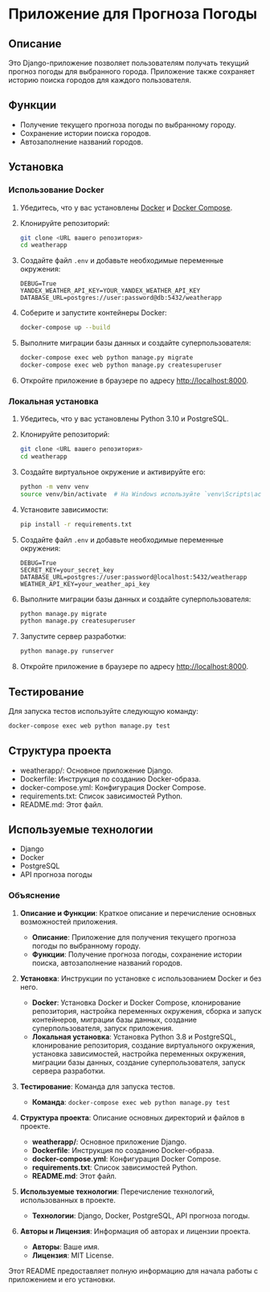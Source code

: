 # Приложение для Прогноза Погоды

## Описание

Это Django-приложение позволяет пользователям получать текущий прогноз погоды для выбранного города. Приложение также сохраняет историю поиска городов для каждого пользователя.

## Функции

- Получение текущего прогноза погоды по выбранному городу.
- Сохранение истории поиска городов.
- Автозаполнение названий городов.

## Установка

### Использование Docker

1. Убедитесь, что у вас установлены [Docker](https://docs.docker.com/get-docker/) и [Docker Compose](https://docs.docker.com/compose/install/).

2. Клонируйте репозиторий:
    ```sh
    git clone <URL вашего репозитория>
    cd weatherapp
    ```

3. Создайте файл `.env` и добавьте необходимые переменные окружения:
    ```env
    DEBUG=True
    YANDEX_WEATHER_API_KEY=YOUR_YANDEX_WEATHER_API_KEY
    DATABASE_URL=postgres://user:password@db:5432/weatherapp
    ```

4. Соберите и запустите контейнеры Docker:
    ```sh
    docker-compose up --build
    ```

5. Выполните миграции базы данных и создайте суперпользователя:
    ```sh
    docker-compose exec web python manage.py migrate
    docker-compose exec web python manage.py createsuperuser
    ```

6. Откройте приложение в браузере по адресу [http://localhost:8000](http://localhost:8000).

### Локальная установка

1. Убедитесь, что у вас установлены Python 3.10 и PostgreSQL.

2. Клонируйте репозиторий:
    ```sh
    git clone <URL вашего репозитория>
    cd weatherapp
    ```

3. Создайте виртуальное окружение и активируйте его:
    ```sh
    python -m venv venv
    source venv/bin/activate  # На Windows используйте `venv\Scripts\activate`
    ```

4. Установите зависимости:
    ```sh
    pip install -r requirements.txt
    ```

5. Создайте файл `.env` и добавьте необходимые переменные окружения:
    ```env
    DEBUG=True
    SECRET_KEY=your_secret_key
    DATABASE_URL=postgres://user:password@localhost:5432/weatherapp
    WEATHER_API_KEY=your_weather_api_key
    ```

6. Выполните миграции базы данных и создайте суперпользователя:
    ```sh
    python manage.py migrate
    python manage.py createsuperuser
    ```

7. Запустите сервер разработки:
    ```sh
    python manage.py runserver
    ```

8. Откройте приложение в браузере по адресу [http://localhost:8000](http://localhost:8000).

## Тестирование

Для запуска тестов используйте следующую команду:

```sh
docker-compose exec web python manage.py test
```
## Структура проекта
* weatherapp/: Основное приложение Django.
* Dockerfile: Инструкция по созданию Docker-образа.
* docker-compose.yml: Конфигурация Docker Compose.
* requirements.txt: Список зависимостей Python.
* README.md: Этот файл.
## Используемые технологии
* Django
* Docker
* PostgreSQL
* API прогноза погоды


### Объяснение

1. **Описание и Функции**: Краткое описание и перечисление основных возможностей приложения.
    - **Описание**: Приложение для получения текущего прогноза погоды по выбранному городу.
    - **Функции**: Получение прогноза погоды, сохранение истории поиска, автозаполнение названий городов.

2. **Установка**: Инструкции по установке с использованием Docker и без него.
    - **Docker**: Установка Docker и Docker Compose, клонирование репозитория, настройка переменных окружения, сборка и запуск контейнеров, миграции базы данных, создание суперпользователя, запуск приложения.
    - **Локальная установка**: Установка Python 3.8 и PostgreSQL, клонирование репозитория, создание виртуального окружения, установка зависимостей, настройка переменных окружения, миграции базы данных, создание суперпользователя, запуск сервера разработки.

3. **Тестирование**: Команда для запуска тестов.
    - **Команда**: `docker-compose exec web python manage.py test`

4. **Структура проекта**: Описание основных директорий и файлов в проекте.
    - **weatherapp/**: Основное приложение Django.
    - **Dockerfile**: Инструкция по созданию Docker-образа.
    - **docker-compose.yml**: Конфигурация Docker Compose.
    - **requirements.txt**: Список зависимостей Python.
    - **README.md**: Этот файл.

5. **Используемые технологии**: Перечисление технологий, использованных в проекте.
    - **Технологии**: Django, Docker, PostgreSQL, API прогноза погоды.

6. **Авторы и Лицензия**: Информация об авторах и лицензии проекта.
    - **Авторы**: Ваше имя.
    - **Лицензия**: MIT License.

Этот README предоставляет полную информацию для начала работы с приложением и его установки.
